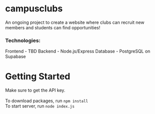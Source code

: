 # campusclubs #

An ongoing project to create a website where clubs can recruit new members and students can find opportunities!

### Technologies:
Frontend - TBD
Backend - Node.js/Express
Database - PostgreSQL on Supabase

# Getting Started #

Make sure to get the API key. \
\
To download packages, run `npm install` \
To start server, run `node index.js`
